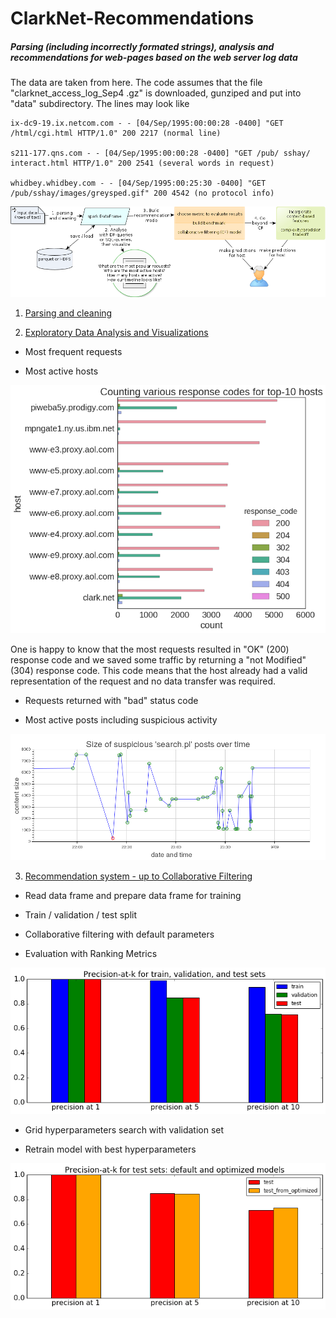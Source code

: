 # ClarkNet-Recommendations

##### Parsing (including incorrectly formated strings), analysis and recommendations for web-pages based on the web server log data

The data are taken from here. The code assumes that the file "clarknet_access_log_Sep4 .gz" is downloaded, gunziped and put into "data" subdirectory.
The lines may look like

```
ix-dc9-19.ix.netcom.com - - [04/Sep/1995:00:00:28 -0400] "GET /html/cgi.html HTTP/1.0" 200 2217 (normal line)

s211-177.qns.com - - [04/Sep/1995:00:00:28 -0400] "GET /pub/ sshay/ interact.html HTTP/1.0" 200 2541 (several words in request)

whidbey.whidbey.com - - [04/Sep/1995:00:25:30 -0400] "GET /pub/sshay/images/greysped.gif" 200 4542 (no protocol info)
```


![](images/ClarkNet.png)

1. [Parsing and cleaning](https://rawgit.com/olalakul/ClarkNet-Recommend-Webpages/master/1-Clarknet-Cleaning.html)

2. [Exploratory Data Analysis and Visualizations](https://rawgit.com/olalakul/ClarkNet-Recommend-Webpages/master/2-Clarknet-Analysis.html)

  * Most frequent requests

  * Most active hosts

![Counting various response codes for top-10 hosts](images/responses-for-top10-hosts.png)

One is happy to know that the most requests resulted in "OK" (200) response code and we saved 
some traffic by returning a "not Modified" (304) response code. This code means that the host 
already had a valid representation of the request and no data transfer was required.

  * Requests returned with "bad" status code 

  * Most active posts including suspicious activity

![Size of suspicious 'search.pl' posts over time (interactive in notebook)](images/p_suspi.png)



3. [Recommendation system - up to Collaborative Filtering](https://rawgit.com/olalakul/ClarkNet-Recommend-Webpages/master/3-ClarkNet-CollaborativeFiltering.html)

  * Read data frame and prepare data frame for training

  * Train / validation / test split

  * Collaborative filtering with default parameters

  * Evaluation with Ranking Metrics

![summarize_metrics](images/summarize_metrics.png)

  * Grid hyperparameters search with validation set

  * Retrain model with best hyperparameters

![summarize_metrics_optim](images/summarize_metrics_optim.png)
